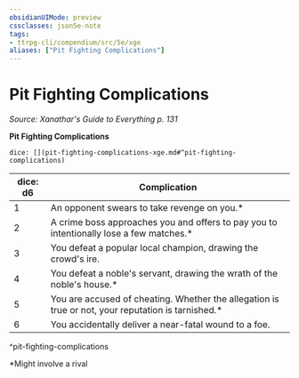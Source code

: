 ```yaml
---
obsidianUIMode: preview
cssclasses: json5e-note
tags:
- ttrpg-cli/compendium/src/5e/xge
aliases: ["Pit Fighting Complications"]
---
```

# Pit Fighting Complications
*Source: Xanathar's Guide to Everything p. 131* 

**Pit Fighting Complications**

`dice: [](pit-fighting-complications-xge.md#^pit-fighting-complications)`

| dice: d6 | Complication |
|----------|--------------|
| 1 | An opponent swears to take revenge on you.* |
| 2 | A crime boss approaches you and offers to pay you to intentionally lose a few matches.* |
| 3 | You defeat a popular local champion, drawing the crowd's ire. |
| 4 | You defeat a noble's servant, drawing the wrath of the noble's house.* |
| 5 | You are accused of cheating. Whether the allegation is true or not, your reputation is tarnished.* |
| 6 | You accidentally deliver a near-fatal wound to a foe. |
^pit-fighting-complications

*Might involve a rival